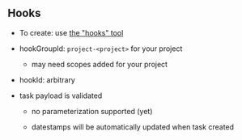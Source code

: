 ## Hooks

* To create: use [the "hooks" tool](https://tools.taskcluster.net/hooks/)

* hookGroupId: `project-<project>` for your project

  * may need scopes added for your project

* hookId: arbitrary

* task payload is validated

  * no parameterization supported (yet)

  * datestamps will be automatically updated when task created
